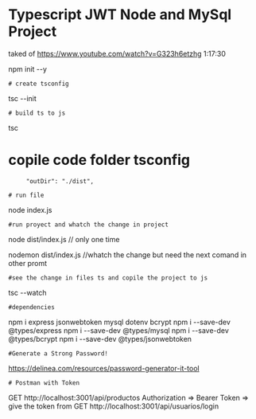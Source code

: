# Typescript JWT Node and MySql Project

taked of https://www.youtube.com/watch?v=G323h6etzhg
1:17:30

npm init --y

    # create tsconfig

tsc --init

    # build ts to js

tsc

# copile code folder tsconfig

         "outDir": "./dist",

    # run file

node index.js

    #run proyect and whatch the change in project

node dist/index.js // only one time

nodemon dist/index.js //whatch the change but need the next comand in other promt

    #see the change in files ts and copile the project to js

tsc --watch

    #dependencies

npm i express jsonwebtoken mysql dotenv bcrypt
npm i --save-dev @types/express
npm i --save-dev @types/mysql
npm i --save-dev @types/bcrypt
npm i --save-dev @types/jsonwebtoken

    #Generate a Strong Password!

https://delinea.com/resources/password-generator-it-tool

    # Postman with Token

GET http://localhost:3001/api/productos
Authorization => Bearer Token => give the token from
GET http://localhost:3001/api/usuarios/login
